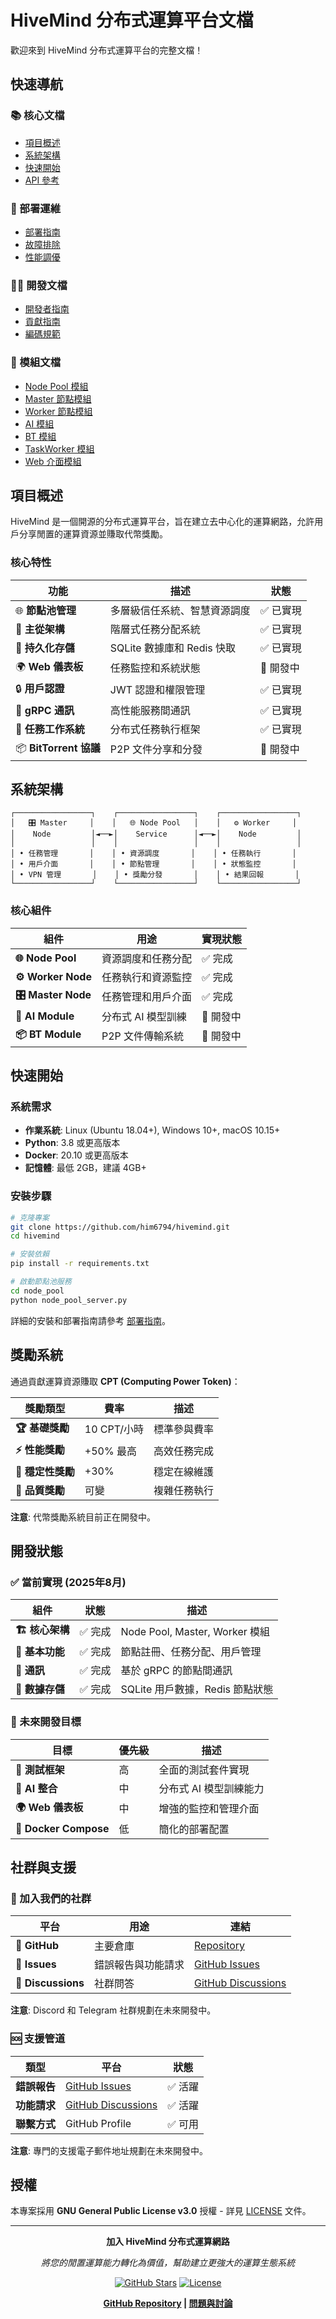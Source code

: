 # HiveMind 分布式運算平台文檔

歡迎來到 HiveMind 分布式運算平台的完整文檔！

## 快速導航

### 📚 核心文檔
- [項目概述](#項目概述)
- [系統架構](#系統架構)
- [快速開始](deployment.md#快速開始)
- [API 參考](api.md)

### 🔧 部署運維
- [部署指南](deployment.md)
- [故障排除](troubleshooting.md)
- [性能調優](deployment.md#性能優化)

### 👨‍💻 開發文檔
- [開發者指南](developer.md)
- [貢獻指南](developer.md#貢獻指南)
- [編碼規範](developer.md#編碼規範)

### 📖 模組文檔
- [Node Pool 模組](modules/node-pool.md)
- [Master 節點模組](modules/master.md)
- [Worker 節點模組](modules/worker.md)
- [AI 模組](modules/ai.md)
- [BT 模組](modules/bt.md)
- [TaskWorker 模組](modules/taskworker.md)
- [Web 介面模組](modules/web.md)

## 項目概述

HiveMind 是一個開源的分布式運算平台，旨在建立去中心化的運算網路，允許用戶分享閒置的運算資源並賺取代幣獎勵。

### 核心特性

| 功能 | 描述 | 狀態 |
|------|------|------|
| 🌐 **節點池管理** | 多層級信任系統、智慧資源調度 | ✅ 已實現 |
| 🔄 **主從架構** | 階層式任務分配系統 | ✅ 已實現 |
| 💾 **持久化存儲** | SQLite 數據庫和 Redis 快取 | ✅ 已實現 |
| 🌍 **Web 儀表板** | 任務監控和系統狀態 | 🚧 開發中 |
| 🔒 **用戶認證** | JWT 認證和權限管理 | ✅ 已實現 |
| 📡 **gRPC 通訊** | 高性能服務間通訊 | ✅ 已實現 |
| 🔧 **任務工作系統** | 分布式任務執行框架 | ✅ 已實現 |
| 📦 **BitTorrent 協議** | P2P 文件分享和分發 | 🚧 開發中 |

## 系統架構

```
┌─────────────────┐    ┌─────────────────┐    ┌─────────────────┐
│   🎛️ Master     │    │   🌐 Node Pool   │    │   ⚙️ Worker     │
│    Node         │◄──►│    Service      │◄──►│    Node         │
│                 │    │                 │    │                 │
│ • 任務管理       │    │ • 資源調度       │    │ • 任務執行       │
│ • 用戶介面       │    │ • 節點管理       │    │ • 狀態監控       │
│ • VPN 管理       │    │ • 獎勵分發       │    │ • 結果回報       │
└─────────────────┘    └─────────────────┘    └─────────────────┘
```

### 核心組件

| 組件 | 用途 | 實現狀態 |
|------|------|----------|
| **🌐 Node Pool** | 資源調度和任務分配 | ✅ 完成 |
| **⚙️ Worker Node** | 任務執行和資源監控 | ✅ 完成 |
| **🎛️ Master Node** | 任務管理和用戶介面 | ✅ 完成 |
| **🤖 AI Module** | 分布式 AI 模型訓練 | 🚧 開發中 |
| **📦 BT Module** | P2P 文件傳輸系統 | 🚧 開發中 |

## 快速開始

### 系統需求

- **作業系統**: Linux (Ubuntu 18.04+), Windows 10+, macOS 10.15+
- **Python**: 3.8 或更高版本
- **Docker**: 20.10 或更高版本
- **記憶體**: 最低 2GB，建議 4GB+

### 安裝步驟

```bash
# 克隆專案
git clone https://github.com/him6794/hivemind.git
cd hivemind

# 安裝依賴
pip install -r requirements.txt

# 啟動節點池服務
cd node_pool
python node_pool_server.py
```

詳細的安裝和部署指南請參考 [部署指南](deployment.md)。

## 獎勵系統

通過貢獻運算資源賺取 **CPT (Computing Power Token)**：

| 獎勵類型 | 費率 | 描述 |
|----------|------|------|
| **🏆 基礎獎勵** | 10 CPT/小時 | 標準參與費率 |
| **⚡ 性能獎勵** | +50% 最高 | 高效任務完成 |
| **🔄 穩定性獎勵** | +30% | 穩定在線維護 |
| **💎 品質獎勵** | 可變 | 複雜任務執行 |

**注意**: 代幣獎勵系統目前正在開發中。

## 開發狀態

### ✅ 當前實現 (2025年8月)

| 組件 | 狀態 | 描述 |
|------|------|------|
| **🏗️ 核心架構** | ✅ 完成 | Node Pool, Master, Worker 模組 |
| **🔧 基本功能** | ✅ 完成 | 節點註冊、任務分配、用戶管理 |
| **📡 通訊** | ✅ 完成 | 基於 gRPC 的節點間通訊 |
| **💾 數據存儲** | ✅ 完成 | SQLite 用戶數據，Redis 節點狀態 |

### 🎯 未來開發目標

| 目標 | 優先級 | 描述 |
|------|--------|------|
| **🧪 測試框架** | 高 | 全面的測試套件實現 |
| **🤖 AI 整合** | 中 | 分布式 AI 模型訓練能力 |
| **🌍 Web 儀表板** | 中 | 增強的監控和管理介面 |
| **🐳 Docker Compose** | 低 | 簡化的部署配置 |

## 社群與支援

### 🌟 加入我們的社群

| 平台 | 用途 | 連結 |
|------|------|------|
| **🔗 GitHub** | 主要倉庫 | [Repository](https://github.com/him6794/hivemind) |
| **🐛 Issues** | 錯誤報告與功能請求 | [GitHub Issues](https://github.com/him6794/hivemind/issues) |
| **💬 Discussions** | 社群問答 | [GitHub Discussions](https://github.com/him6794/hivemind/discussions) |

**注意**: Discord 和 Telegram 社群規劃在未來開發中。

### 🆘 支援管道

| 類型 | 平台 | 狀態 |
|------|------|------|
| **錯誤報告** | [GitHub Issues](https://github.com/him6794/hivemind/issues) | ✅ 活躍 |
| **功能請求** | [GitHub Discussions](https://github.com/him6794/hivemind/discussions) | ✅ 活躍 |
| **聯繫方式** | GitHub Profile | ✅ 可用 |

**注意**: 專門的支援電子郵件地址規劃在未來開發中。

## 授權

本專案採用 **GNU General Public License v3.0** 授權 - 詳見 [LICENSE](../LICENSE.txt) 文件。

---

<div align="center">

**加入 HiveMind 分布式運算網路**

*將您的閒置運算能力轉化為價值，幫助建立更強大的運算生態系統*

[![GitHub Stars](https://img.shields.io/github/stars/him6794/hivemind?style=social)](https://github.com/him6794/hivemind)
[![License](https://img.shields.io/badge/license-GPL--3.0-blue.svg)](../LICENSE.txt)

**[GitHub Repository](https://github.com/him6794/hivemind) | [問題與討論](https://github.com/him6794/hivemind/issues)**

</div>
